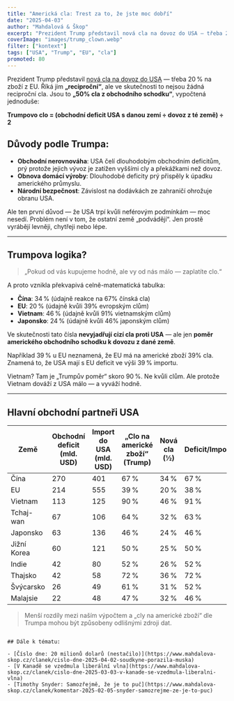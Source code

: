 ```yaml
---
title: "Americká cla: Trest za to, že jste moc dobří"
date: "2025-04-03"
author: "Mahdalová & Škop"
excerpt: "Prezident Trump představil nová cla na dovoz do USA — třeba 20 % na zboží z EU. Říká jim „reciproční“, ale ve skutečnosti jsou to cla z obchodního schodku."
coverImage: "images/trump_clown.webp"
filter: ["kontext"]
tags: ["USA", "Trump", "EU", "cla"]
promoted: 80
---
```


Prezident Trump představil [nová cla na dovoz do USA](https://www.whitehouse.gov/presidential-actions/2025/04/regulating-imports-with-a-reciprocal-tariff-to-rectify-trade-practices-that-contribute-to-large-and-persistent-annual-united-states-goods-trade-deficits/) — třeba 20 % na zboží z EU. Říká jim **„reciproční“**, ale ve skutečnosti to nejsou žádná reciproční cla. Jsou to **„50% cla z obchodního schodku“**, vypočtená jednoduše:

**Trumpovo clo = (obchodní deficit USA s danou zemí ÷ dovoz z té země) ÷ 2**

## Důvody podle Trumpa:
- **Obchodní nerovnováha**: USA čelí dlouhodobým obchodním deficitům, prý protože jejich vývoz je zatížen vyššími cly a překážkami než dovoz.  
- **Obnova domácí výroby**: Dlouhodobé deficity prý přispěly k úpadku amerického průmyslu.  
- **Národní bezpečnost**: Závislost na dodávkách ze zahraničí ohrožuje obranu USA.

Ale ten první důvod — že USA trpí kvůli neférovým podmínkám — moc nesedí. Problém není v tom, že ostatní země „podvádějí“. Jen prostě vyrábějí levněji, chytřeji nebo lépe.

---

## Trumpova logika?

> „Pokud od vás kupujeme hodně, ale vy od nás málo — zaplatíte clo.“

A proto vznikla překvapivá celně-matematická tabulka:

- **Čína**: 34 % (údajně reakce na 67% čínská cla)  
- **EU**: 20 % (údajně kvůli 39% evropským clům)  
- **Vietnam**: 46 % (údajně kvůli 91% vietnamským clům)  
- **Japonsko**: 24 % (údajně kvůli 46% japonským clům)

Ve skutečnosti tato čísla **nevyjadřují cizí cla proti USA** — ale jen **poměr amerického obchodního schodku k dovozu z dané země**.

Například 39 % u EU neznamená, že EU má na americké zboží 39% cla. Znamená to, že USA mají s EU deficit ve výši 39 % importu.

Vietnam? Tam je „Trumpův poměr“ skoro 90 %. Ne kvůli clům. Ale protože Vietnam dováží z USA málo — a vyváží hodně.

---

## Hlavní obchodní partneři USA

| Země          | Obchodní deficit (mld. USD) | Import do USA (mld. USD) | „Clo na americké zboží“ (Trump) | Nová cla (½) | Deficit/Import |
|---------------|------------------------------|---------------------------|----------------------------------|--------------|----------------|
| Čína          | 270                          | 401                       | 67 %                            | 34 %         | 67 %           |
| EU            | 214                          | 555                       | 39 %                            | 20 %         | 38 %           |
| Vietnam       | 113                          | 125                       | 90 %                            | 46 %         | 91 %           |
| Tchaj-wan     | 67                           | 106                       | 64 %                            | 32 %         | 63 %           |
| Japonsko      | 63                           | 136                       | 46 %                            | 24 %         | 46 %           |
| Jižní Korea   | 60                           | 121                       | 50 %                            | 25 %         | 50 %           |
| Indie         | 42                           | 80                        | 52 %                            | 26 %         | 52 %           |
| Thajsko       | 42                           | 58                        | 72 %                            | 36 %         | 72 %           |
| Švýcarsko     | 26                           | 49                        | 61 %                            | 31 %         | 52 %           |
| Malajsie      | 22                           | 48                        | 47 %                            | 32 %         | 46 %           |

> Menší rozdíly mezi naším výpočtem a „cly na americké zboží“ dle Trumpa mohou být způsobeny odlišnými zdroji dat.

```box

## Dále k tématu:

- [Číslo dne: 20 milionů dolarů (nestačilo)](https://www.mahdalova-skop.cz/clanek/cislo-dne-2025-04-02-soudkyne-porazila-muska)  
- [V Kanadě se vzedmula liberální vlna](https://www.mahdalova-skop.cz/clanek/cislo-dne-2025-03-03-v-kanade-se-vzedmula-liberalni-vlna)  
- [Timothy Snyder: Samozřejmě, že je to puč](https://www.mahdalova-skop.cz/clanek/komentar-2025-02-05-snyder-samozrejme-ze-je-to-puc)

```